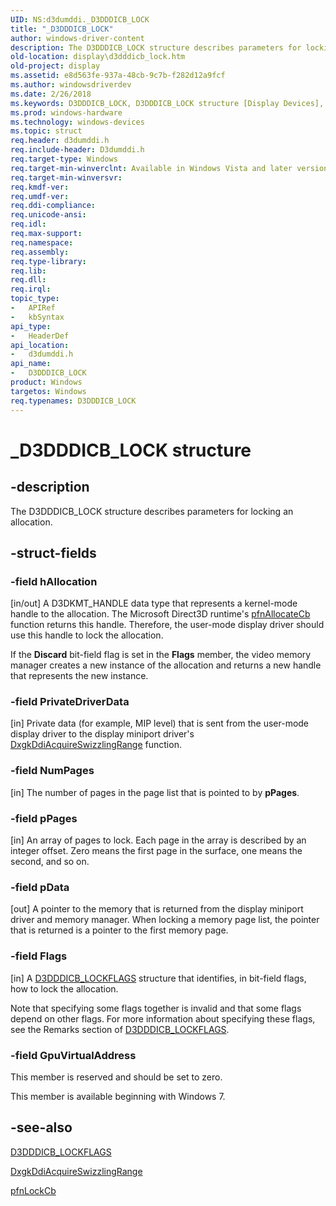 ```yaml
---
UID: NS:d3dumddi._D3DDDICB_LOCK
title: "_D3DDDICB_LOCK"
author: windows-driver-content
description: The D3DDDICB_LOCK structure describes parameters for locking an allocation.
old-location: display\d3dddicb_lock.htm
old-project: display
ms.assetid: e8d563fe-937a-48cb-9c7b-f282d12a9fcf
ms.author: windowsdriverdev
ms.date: 2/26/2018
ms.keywords: D3DDDICB_LOCK, D3DDDICB_LOCK structure [Display Devices], D3D_param_Structs_84ac7e9c-e228-4ace-9e1b-74af8c52af85.xml, _D3DDDICB_LOCK, d3dumddi/D3DDDICB_LOCK, display.d3dddicb_lock
ms.prod: windows-hardware
ms.technology: windows-devices
ms.topic: struct
req.header: d3dumddi.h
req.include-header: D3dumddi.h
req.target-type: Windows
req.target-min-winverclnt: Available in Windows Vista and later versions of the Windows operating systems.
req.target-min-winversvr: 
req.kmdf-ver: 
req.umdf-ver: 
req.ddi-compliance: 
req.unicode-ansi: 
req.idl: 
req.max-support: 
req.namespace: 
req.assembly: 
req.type-library: 
req.lib: 
req.dll: 
req.irql: 
topic_type:
-	APIRef
-	kbSyntax
api_type:
-	HeaderDef
api_location:
-	d3dumddi.h
api_name:
-	D3DDDICB_LOCK
product: Windows
targetos: Windows
req.typenames: D3DDDICB_LOCK
---
```


# _D3DDDICB_LOCK structure


## -description


The D3DDDICB_LOCK structure describes parameters for locking an allocation. 


## -struct-fields




### -field hAllocation

[in/out] A D3DKMT_HANDLE data type that represents a kernel-mode handle to the allocation. The Microsoft Direct3D runtime's <a href="https://msdn.microsoft.com/a61e6c6a-3992-429c-ad8c-5f1a61dc7b8b">pfnAllocateCb</a> function returns this handle. Therefore, the user-mode display driver should use this handle to lock the allocation.

If the <b>Discard</b> bit-field flag is set in the <b>Flags</b> member, the video memory manager creates a new instance of the allocation and returns a new handle that represents the new instance.


### -field PrivateDriverData

[in] Private data (for example, MIP level) that is sent from the user-mode display driver to the display miniport driver's <a href="https://msdn.microsoft.com/f861e055-70db-4e0a-9c62-87e2d41f92ae">DxgkDdiAcquireSwizzlingRange</a> function.


### -field NumPages

[in] The number of pages in the page list that is pointed to by <b>pPages</b>.


### -field pPages

[in] An array of pages to lock. Each page in the array is described by an integer offset. Zero means the first page in the surface, one means the second, and so on.


### -field pData

[out] A pointer to the memory that is returned from the display miniport driver and memory manager. When locking a memory page list, the pointer that is returned is a pointer to the first memory page.


### -field Flags

[in] A <a href="https://msdn.microsoft.com/library/windows/hardware/ff544214">D3DDDICB_LOCKFLAGS</a> structure that identifies, in bit-field flags, how to lock the allocation.

Note that specifying some flags together is invalid and that some flags depend on other flags. For more information about specifying these flags, see the Remarks section of <a href="https://msdn.microsoft.com/library/windows/hardware/ff544214">D3DDDICB_LOCKFLAGS</a>.


### -field GpuVirtualAddress

This member is reserved and should be set to zero.

This member is available beginning with Windows 7.


## -see-also




<a href="https://msdn.microsoft.com/library/windows/hardware/ff544214">D3DDDICB_LOCKFLAGS</a>



<a href="https://msdn.microsoft.com/f861e055-70db-4e0a-9c62-87e2d41f92ae">DxgkDdiAcquireSwizzlingRange</a>



<a href="https://msdn.microsoft.com/69022797-432a-410b-8cbf-e1ef7111e7ea">pfnLockCb</a>
 

 

